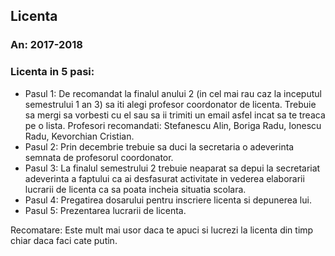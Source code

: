 ## Licenta
### An: 2017-2018
### Licenta in 5 pasi:
* Pasul 1: De recomandat la finalul anului 2 (in cel mai rau caz la inceputul semestrului 1 an 3) sa iti alegi profesor coordonator de licenta. Trebuie sa mergi sa vorbesti cu el sau sa ii trimiti un email asfel incat sa te treaca pe o lista. Profesori recomandati: Stefanescu Alin, Boriga Radu, Ionescu Radu, Kevorchian Cristian.
* Pasul 2: Prin decembrie trebuie sa duci la secretaria o adeverinta semnata de profesorul coordonator.
* Pasul 3: La finalul semestrului 2 trebuie neaparat sa depui la secretariat adeverinta a faptului ca ai desfasurat activitate in vederea elaborarii lucrarii de licenta ca sa poata incheia situatia scolara.
* Pasul 4: Pregatirea dosarului pentru inscriere licenta si depunerea lui.
* Pasul 5: Prezentarea lucrarii de licenta.

Recomatare: Este mult mai usor daca te apuci si lucrezi la licenta din timp chiar daca faci cate putin.